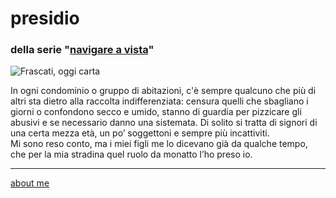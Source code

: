 # presidio
### della serie "[navigare a vista](navigareavista.md)"  

![](https://live.staticflickr.com/65535/52732646823_90eee4bf1b_z.jpg "Frascati, oggi carta")  

In ogni condominio o gruppo di abitazioni, c'è sempre qualcuno che più di altri sta dietro alla raccolta indifferenziata: censura quelli che sbagliano i giorni o confondono secco e umido, stanno di guardia per pizzicare gli abusivi e se necessario danno una sistemata. Di solito si tratta di signori di una certa mezza età, un po’ soggettoni e sempre più incattiviti.  
Mi sono reso conto, ma i miei figli me lo dicevano già da qualche tempo, che per la mia stradina quel ruolo da monatto l’ho preso io.  

---    
[about me](https://about.me/cacioman)  
